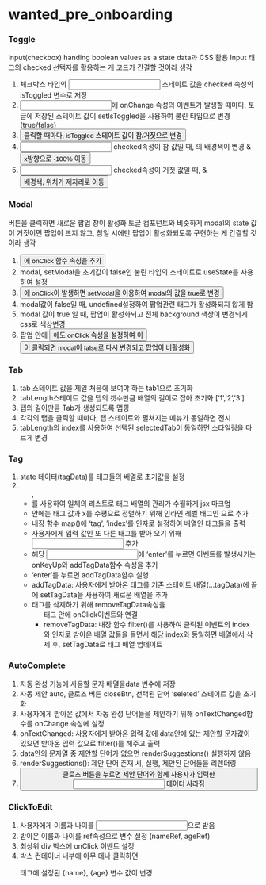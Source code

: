 # wanted_pre_onboarding

### Toggle

Input(checkbox) handing boolean values as a state data과 CSS 활용
Input 태그의 checked 선택자를 활용하는 게 코드가 간결할 것이라 생각

1. 체크박스 타입의 <input> 스테이트 값을 checked 속성의 isToggled 변수로 저장
2. <input>에 onChange 속성의 이벤트가 발생할 때마다, 토글에 저장된 스테이트 값이 setIsToggled을 사용하여 불린 타입으로 변경 (true/false)
3. <button> 클릭할 때마다, isToggled 스테이트 값이 참/거짓으로 변경
4. <input> checked속성이 참 값일 때, <label>의 배경색이 변경 & <button> x방향으로 -100% 이동
5. <input> checked속성이 거짓 값일 때, <label>&<button> 배경색, 위치가 제자리로 이동

### Modal

버튼을 클릭하면 새로운 팝업 창이 활성화
토글 컴포넌트와 비슷하게 modal의 state 값이 거짓이면 팝업이 뜨지 않고, 참일 시에만 팝업이 활성화되도록 구현하는 게 간결할 것이라 생각

1. <button>에 onClick 함수 속성을 추가
2. modal, setModal을 초기값이 false인 불린 타입의 스테이트로 useState를 사용하여 설정
3. <button>에 onClick이 발생하면 setModal을 이용하여 modal의 값을 true로 변경
4. modal값이 false일 때, undefined설정하여 팝업관련 태그가 활성화되지 않게 함
5. modal 값이 true 일 때, 팝업이 활성화되고 전체 background 색상이 변경되게 css로 색상변경
6. 팝업 안에 <button>에도 onClick 속성을 설정하여 이 <button>이 클릭되면 modal이 false로 다시 변경되고 팝업이 비활성화

### Tab

1. tab 스테이트 값을 제일 처음에 보여야 하는 tab1으로 초기화
2. tabLength스테이트 값을 탭의 갯수만큼 배열의 길이로 잡아 초기화 [‘1’,’2’,’3’]
3. 탭의 길이만큼 Tab<list>가 생성되도록 맵핑
4. 각각의 탭을 클릭할 때마다, 탭 스테이트와 펼쳐지는 메뉴가 동일하면 전시
5. tabLength의 index를 사용하여 선택된 selectedTab이 동일하면 스타일링을 다르게 변경

### Tag

1. state 데이터(tagData)를 태그들의 배열로 초기값을 설정
2. <ul>, <li>를 사용하여 일체의 리스트로 태그 배열의 관리가 수월하게 jsx 마크업
3. <list> 안에는 태그 값과 x를 수평으로 정렬하기 위해 인라인 레벨 태그인 <span>으로 추가
4. 내장 함수 map()에 ‘tag’, ’index’를 인자로 설정하여 배열인 태그들을 출력
5. 사용자에게 입력 값인 또 다른 태그를 받아 오기 위해 <input> 추가
6. 해당 <input>에 ‘enter’를 누르면 이벤트를 발생시키는 onKeyUp와 addTagData함수 속성을 추가
7. ‘enter’를 누르면 addTagData함수 실행
8. addTagData: 사용자에게 받아온 태그를 기존 스테이트 배열(…tagData)에 끝에 setTagData을 사용하여 새로운 배열을 추가
9. 태그를 삭제하기 위해 removeTagData속성을 <ul>태그 안에 onClick이벤트와 연결
10. removeTagData: 내장 함수 filter()를 사용하여 클릭된 이벤트의 index 와 인자로 받아온 배열 값들을 돌면서 해당 index와 동일하면 배열에서 삭제 후, setTagData로 태그 배열 업데이트

### AutoComplete

1. 자동 완성 기능에 사용할 문자 배열을data 변수에 저장
2. 자동 제안 auto, 클로즈 버튼 closeBtn, 선택된 단어 ‘seleted’ 스테이트 값을 초기화
3. 사용자에게 받아온 값에서 자동 완성 단어들을 제안하기 위해 onTextChanged함수를 onChange 속성에 설정
4. onTextChanged: 사용자에게 받아온 입력 값에 data안에 있는 제안할 문자값이 있으면 받아온 입력 값으로 filter()를 해주고 출력
5. data안의 문자열 중 제안할 단어가 없으면 renderSuggestions() 실행하지 않음
6. renderSuggestions(): 제안 단어 존재 시, 실행, 제안된 단어들을 리렌더링
7. <button> 클로즈 버튼을 누르면 제안 단어와 함께 사용자가 입력한 <input> 데이터 사라짐

### ClickToEdit

1. 사용자에게 이름과 나이를 <input>으로 받음
2. 받아온 이름과 나이를 ref속성으로 변수 설정 (nameRef, ageRef)
3. 최상위 div 박스에 onClick 이벤트 설정
4. 박스 컨테이너 내부에 아무 데나 클릭하면 <p>태그에 설정된 {name}, {age} 변수 값이 변경
